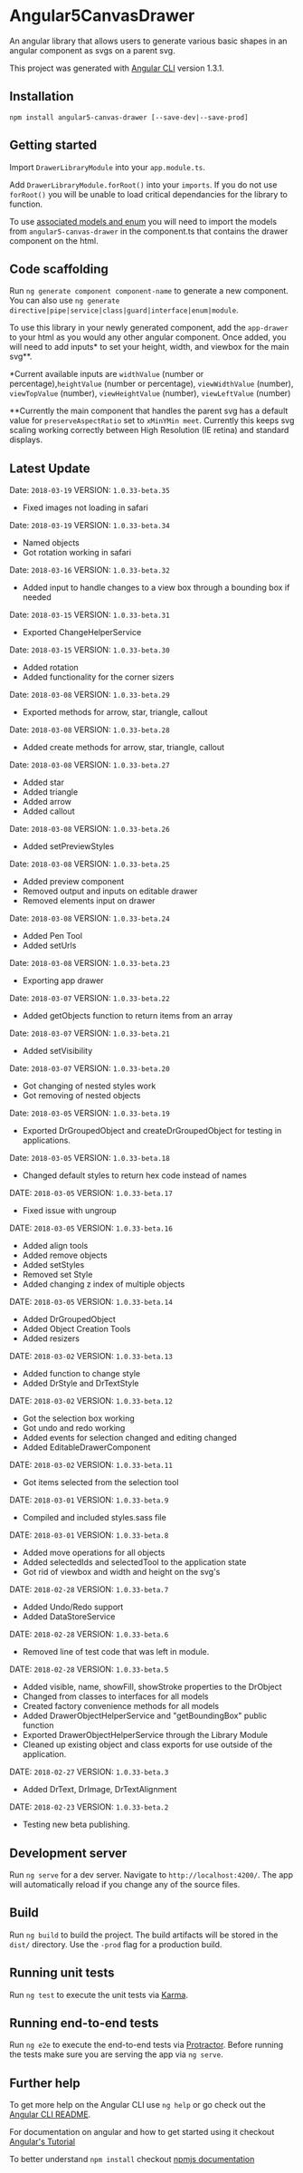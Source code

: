 # Angular5CanvasDrawer

An angular library that allows users to generate various basic shapes in an angular component as svgs on a parent svg.

This project was generated with [Angular CLI](https://github.com/angular/angular-cli) version 1.3.1.

## Installation

`npm install angular5-canvas-drawer [--save-dev|--save-prod]`

## Getting started

Import `DrawerLibraryModule` into your `app.module.ts`.

Add `DrawerLibraryModule.forRoot()` into your `imports`. If you do not use `forRoot()` you will be unable to load critical dependancies for the library to function.

To use [associated models and enum](https://github.com/shivs25/angular5-canvas-drawer/tree/dev/src/app/drawer/models) you will need to import the models from `angular5-canvas-drawer` in the component.ts that contains the drawer component on the html.

## Code scaffolding

Run `ng generate component component-name` to generate a new component. You can also use `ng generate directive|pipe|service|class|guard|interface|enum|module`.

To use this library in your newly generated component, add the `app-drawer` to your html as you would any other angular component. Once added, you will need to add inputs* to set your height, width, and viewbox for the main svg**.

*Current available inputs are `widthValue` (number or percentage),`heightValue` (number or percentage), `viewWidthValue` (number), `viewTopValue` (number), `viewHeightValue` (number), `viewLeftValue` (number) 

**Currently the main component that handles the parent svg has a default value for `preserveAspectRatio` set to `xMinYMin meet`. Currently this keeps svg scaling working correctly between High Resolution (IE retina) and standard displays.

## Latest Update
Date: `2018-03-19` VERSION: `1.0.33-beta.35`
- Fixed images not loading in safari

Date: `2018-03-19` VERSION: `1.0.33-beta.34`
- Named objects
- Got rotation working in safari

Date: `2018-03-16` VERSION: `1.0.33-beta.32`
- Added input to handle changes to a view box through a bounding box if needed


Date: `2018-03-15` VERSION: `1.0.33-beta.31`
- Exported ChangeHelperService

Date: `2018-03-15` VERSION: `1.0.33-beta.30`
- Added rotation
- Added functionality for the corner sizers

Date: `2018-03-08` VERSION: `1.0.33-beta.29`
- Exported methods for arrow, star, triangle, callout

Date: `2018-03-08` VERSION: `1.0.33-beta.28`
- Added create methods for arrow, star, triangle, callout

Date: `2018-03-08` VERSION: `1.0.33-beta.27`
- Added star
- Added triangle
- Added arrow
- Added callout

Date: `2018-03-08` VERSION: `1.0.33-beta.26`
- Added setPreviewStyles

Date: `2018-03-08` VERSION: `1.0.33-beta.25`
- Added preview component
- Removed output and inputs on editable drawer
- Removed elements input on drawer

Date: `2018-03-08` VERSION: `1.0.33-beta.24`
- Added Pen Tool
- Added setUrls

Date: `2018-03-08` VERSION: `1.0.33-beta.23`
- Exporting app drawer

Date: `2018-03-07` VERSION: `1.0.33-beta.22`
- Added getObjects function to return items from an array

Date: `2018-03-07` VERSION: `1.0.33-beta.21`
- Added setVisibility

Date: `2018-03-07` VERSION: `1.0.33-beta.20`
- Got changing of nested styles work
- Got removing of nested objects

Date: `2018-03-05` VERSION: `1.0.33-beta.19`
- Exported DrGroupedObject and createDrGroupedObject for testing in applications.


Date: `2018-03-05` VERSION: `1.0.33-beta.18`
- Changed default styles to return hex code instead of names

DATE: `2018-03-05` VERSION: `1.0.33-beta.17`
- Fixed issue with ungroup

DATE: `2018-03-05` VERSION: `1.0.33-beta.16`
- Added align tools
- Added remove objects
- Added setStyles
- Removed set Style
- Added changing z index of multiple objects


DATE: `2018-03-05` VERSION: `1.0.33-beta.14`
- Added DrGroupedObject
- Added Object Creation Tools
- Added resizers

DATE: `2018-03-02` VERSION: `1.0.33-beta.13`
- Added function to change style
- Added DrStyle and DrTextStyle

DATE: `2018-03-02` VERSION: `1.0.33-beta.12`
- Got the selection box working
- Got undo and redo working
- Added events for selection changed and editing changed
- Added EditableDrawerComponent

DATE: `2018-03-02` VERSION: `1.0.33-beta.11`
- Got items selected from the selection tool

DATE: `2018-03-01` VERSION: `1.0.33-beta.9`
- Compiled and included styles.sass file

DATE: `2018-03-01` VERSION: `1.0.33-beta.8`
 - Added move operations for all objects
 - Added selectedIds and selectedTool to the application state
 - Got rid of viewbox and width and height on the svg's

DATE: `2018-02-28` VERSION: `1.0.33-beta.7`
 - Added Undo/Redo support
 - Added DataStoreService

DATE: `2018-02-28` VERSION: `1.0.33-beta.6`
 - Removed line of test code that was left in module.

DATE: `2018-02-28` VERSION: `1.0.33-beta.5`
 - Added visible, name, showFill, showStroke properties to the DrObject
 - Changed from classes to interfaces for all models
 - Created factory convenience methods for all models
 - Added DrawerObjectHelperService and "getBoundingBox" public function
 - Exported DrawerObjectHelperService through the Library Module
 - Cleaned up existing object and class exports for use outside of the application.

DATE: `2018-02-27` VERSION: `1.0.33-beta.3`
 - Added DrText, DrImage, DrTextAlignment

DATE: `2018-02-23`  VERSION: `1.0.33-beta.2`
 - Testing new beta publishing.

## Development server

Run `ng serve` for a dev server. Navigate to `http://localhost:4200/`. The app will automatically reload if you change any of the source files.

## Build

Run `ng build` to build the project. The build artifacts will be stored in the `dist/` directory. Use the `-prod` flag for a production build.

## Running unit tests

Run `ng test` to execute the unit tests via [Karma](https://karma-runner.github.io).

## Running end-to-end tests

Run `ng e2e` to execute the end-to-end tests via [Protractor](http://www.protractortest.org/). Before running the tests make sure you are serving the app via `ng serve`.

## Further help

To get more help on the Angular CLI use `ng help` or go check out the [Angular CLI README](https://github.com/angular/angular-cli/blob/master/README.md).

For documentation on angular and how to get started using it checkout [Angular's Tutorial](https://angular.io/guide/quickstart)

To better understand `npm install` checkout [npmjs documentation](https://docs.npmjs.com/cli/install)
